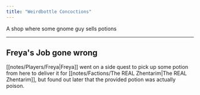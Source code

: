 ```yaml
---
title: "Weirdbottle Concoctions"
---
```

A shop where some gnome guy sells potions

---
## Freya's Job gone wrong
[[notes/Players/Freya|Freya]] went on a side quest to pick up some potion from here to deliver it for [[notes/Factions/The REAL Zhentarim|The REAL Zhentarim]], but found out later that the provided potion was actually poison.